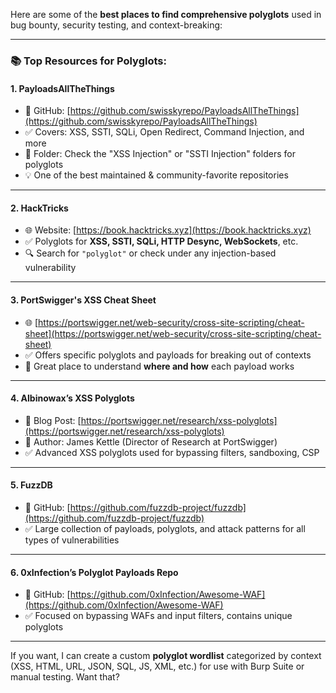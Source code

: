 
Here are some of the **best places to find comprehensive polyglots** used in bug bounty, security testing, and context-breaking:

---

### 📚 **Top Resources for Polyglots**:

#### 1. **PayloadsAllTheThings**

- 🔗 GitHub: [https://github.com/swisskyrepo/PayloadsAllTheThings](https://github.com/swisskyrepo/PayloadsAllTheThings)
- ✅ Covers: XSS, SSTI, SQLi, Open Redirect, Command Injection, and more
- 📁 Folder: Check the "XSS Injection" or "SSTI Injection" folders for polyglots
- 💡 One of the best maintained & community-favorite repositories

---

#### 2. **HackTricks**

- 🌐 Website: [https://book.hacktricks.xyz](https://book.hacktricks.xyz)
- ✅ Polyglots for **XSS, SSTI, SQLi, HTTP Desync, WebSockets**, etc.
- 🔍 Search for `"polyglot"` or check under any injection-based vulnerability

---

#### 3. **PortSwigger's XSS Cheat Sheet**

- 🌐 [https://portswigger.net/web-security/cross-site-scripting/cheat-sheet](https://portswigger.net/web-security/cross-site-scripting/cheat-sheet)
- ✅ Offers specific polyglots and payloads for breaking out of contexts
- 🧪 Great place to understand **where and how** each payload works

---

#### 4. **Albinowax’s XSS Polyglots**

- 🔗 Blog Post: [https://portswigger.net/research/xss-polyglots](https://portswigger.net/research/xss-polyglots)
- 🧠 Author: James Kettle (Director of Research at PortSwigger)
- ✅ Advanced XSS polyglots used for bypassing filters, sandboxing, CSP

---

#### 5. **FuzzDB**

- 🔗 GitHub: [https://github.com/fuzzdb-project/fuzzdb](https://github.com/fuzzdb-project/fuzzdb)
- ✅ Large collection of payloads, polyglots, and attack patterns for all types of vulnerabilities

---

#### 6. **0xInfection’s Polyglot Payloads Repo**

- 🔗 GitHub: [https://github.com/0xInfection/Awesome-WAF](https://github.com/0xInfection/Awesome-WAF)
- ✅ Focused on bypassing WAFs and input filters, contains unique polyglots

---

If you want, I can create a custom **polyglot wordlist** categorized by context (XSS, HTML, URL, JSON, SQL, JS, XML, etc.) for use with Burp Suite or manual testing. Want that?